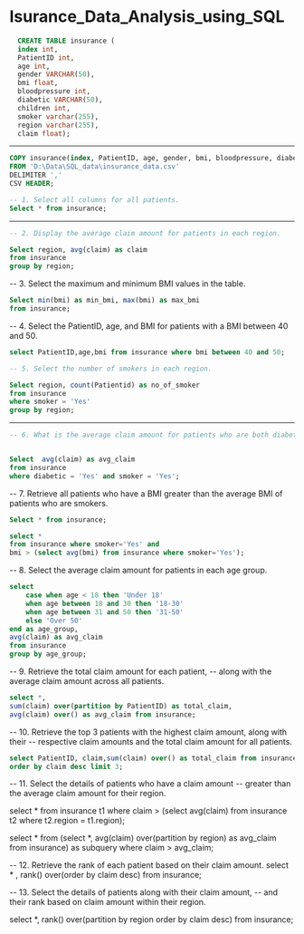 # Isurance_Data_Analysis_using_SQL

````sql
  CREATE TABLE insurance (
  index int,
  PatientID int,
  age int,
  gender VARCHAR(50),
  bmi float,
  bloodpressure int,
  diabetic VARCHAR(50),	
  children int,
  smoker varchar(255),
  region varchar(255),
  claim float);


````
***

````sql
COPY insurance(index, PatientID, age, gender, bmi, bloodpressure, diabetic, children, smoker, region, claim)
FROM 'D:\Data\SQL_data\insurance_data.csv'
DELIMITER ','
CSV HEADER;
````

````sql
-- 1. Select all columns for all patients.
Select * from insurance;

````
***

````sql
-- 2. Display the average claim amount for patients in each region.

Select region, avg(claim) as claim
from insurance
group by region;
````

-- 3. Select the maximum and minimum BMI values in the table.

````sql
Select min(bmi) as min_bmi, max(bmi) as max_bmi 
from insurance;
````

-- 4. Select the PatientID, age, and BMI for patients with a BMI between 40 and 50.
````sql
select PatientID,age,bmi from insurance where bmi between 40 and 50;
````
````sql
-- 5. Select the number of smokers in each region.

Select region, count(Patientid) as no_of_smoker
from insurance
where smoker = 'Yes'
group by region;
````
***
````sql
-- 6. What is the average claim amount for patients who are both diabetic and smokers?


Select  avg(claim) as avg_claim 
from insurance
where diabetic = 'Yes' and smoker = 'Yes';
````
-- 7. Retrieve all patients who have a BMI greater than the average BMI of patients who are smokers.

````sql
Select * from insurance;

select * 
from insurance where smoker='Yes' and  
bmi > (select avg(bmi) from insurance where smoker='Yes');
````

-- 8. Select the average claim amount for patients in each age group.

````sql
select 
	case when age < 18 then 'Under 18'
    when age between 18 and 30 then '18-30'
    when age between 31 and 50 then '31-50'
    else 'Over 50'
end as age_group,
avg(claim) as avg_claim
from insurance
group by age_group;
````

-- 9. Retrieve the total claim amount for each patient, 
-- along with the average claim amount across all patients.

````sql
select *,
sum(claim) over(partition by PatientID) as total_claim,
avg(claim) over() as avg_claim from insurance;
````

-- 10. Retrieve the top 3 patients with the highest claim amount, along with their 
-- respective claim amounts and the total claim amount for all patients.

````sql
select PatientID, claim,sum(claim) over() as total_claim from insurance
order by claim desc limit 3;
````


-- 11. Select the details of patients who have a claim amount 
-- greater than the average claim amount for their region.

select * from insurance t1
where claim > (select avg(claim) from insurance t2 where t2.region = t1.region);

select * from (select *, avg(claim)  over(partition by region) 
as avg_claim from insurance) as subquery
where claim > avg_claim;


-- 12. Retrieve the rank of each patient based on their claim amount.
select * , rank() over(order by claim desc) from insurance;



-- 13. Select the details of patients along with their claim amount, 
-- and their rank based on claim amount within their region.

select *, rank() over(partition by region order by claim desc) from insurance;




































